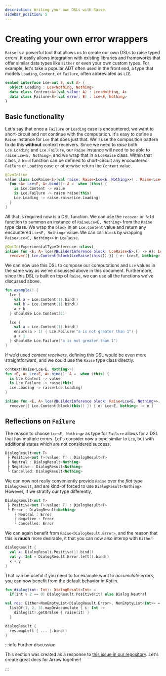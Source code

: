 ```yaml
---
description: Writing your own DSLs with Raise.
sidebar_position: 5
---
```


# Creating your own error wrappers

`Raise` is a powerful tool that allows us to create our own DSLs to raise typed errors.
It easily allows integration with existing libraries and frameworks that offer similar data types like `Either` or even your own custom types.
For example, let's take a popular ADT often used in the front end, a type that models `Loading`, `Content`, or `Failure`, often abbreviated as `LCE`.

<!--- INCLUDE
import arrow.core.raise.Raise
import arrow.core.raise.ensure
import arrow.core.raise.recover
import io.kotest.matchers.shouldBe
import kotlin.experimental.ExperimentalTypeInference
-->
```kotlin
sealed interface Lce<out E, out A> {
  object Loading : Lce<Nothing, Nothing>
  data class Content<A>(val value: A) : Lce<Nothing, A>
  data class Failure<E>(val error: E) : Lce<E, Nothing>
}
```

## Basic functionality

Let's say that once a `Failure` or `Loading` case is encountered, we want to short-circuit and not continue with the computation.
It's easy to define a `Raise` instance for `Lce` that does just that. We'll use the composition pattern to do this **without** context receivers.
Since we need to _raise_ both `Lce.Loading` and `Lce.Failure`, our `Raise` instance will need to be able to `raise` `Lce<E, Nothing>`, and we wrap that in a `LceRaise` class.
Within that class, a `bind` function can be defined to short-circuit any encountered `Failure` or `Loading` case or otherwise return the `Content` value.

```kotlin
@JvmInline
value class LceRaise<E>(val raise: Raise<Lce<E, Nothing>>) : Raise<Lce<E, Nothing>> by raise {
  fun <A> Lce<E, A>.bind(): A =  when (this) {
    is Lce.Content -> value
    is Lce.Failure -> raise.raise(this)
    Lce.Loading -> raise.raise(Lce.Loading)
  }
}
```

All that is required now is a DSL function. We can use the `recover` or `fold` function to summon an instance of `RaiseLce<E, Nothing>` from the `Raise` type class.
We wrap the `block` in an `Lce.Content` value and return any encountered `Lce<E, Nothing>` value. We can call `block` by wrapping `Raise<Lce<E, Nothing>>` in `LceRaise`.

```kotlin
@OptIn(ExperimentalTypeInference::class)
inline fun <E, A> lce(@BuilderInference block: LceRaise<E>.() -> A): Lce<E, A> =
  recover({ Lce.Content(block(LceRaise(this))) }) { e: Lce<E, Nothing> -> e }
```

We can now use this DSL to compose our computations and `Lce` values in the same way as we've discussed above in this document.
Furthermore, since this DSL is built on top of `Raise`, we can use all the functions we've discussed above.

```kotlin
fun example() {
  lce {
    val a = Lce.Content(1).bind()
    val b = Lce.Content(1).bind()
    a + b
  } shouldBe Lce.Content(2)

  lce {
    val a = Lce.Content(1).bind()
    ensure(a > 1) { Lce.Failure("a is not greater than 1") }
    a + 1
  } shouldBe Lce.Failure("a is not greater than 1")
}
```
<!--- KNIT example-typed-errors-16.kt -->
<!--- TEST assert -->

If we'd used _context receivers_, defining this DSL would be even more straightforward, and we could use the `Raise` type class directly.

```kotlin
context(Raise<Lce<E, Nothing>>)
fun <E, A> Lce<E, A>.bind(): A =  when (this) {
  is Lce.Content -> value
  is Lce.Failure -> raise(this)
  Lce.Loading -> raise(Lce.Loading)
}

inline fun <E, A> lce(@BuilderInference block: Raise<Lce<E, Nothing>>.() -> A): Lce<E, A> =
  recover({ Lce.Content(block(this)) }) { e: Lce<E, Nothing> -> e }
```

## Reflections on `Failure`

The reason to choose `Lce<E, Nothing>` as type for `Failure` allows for a DSL that has multiple errors.
Let's consider now a type similar to `Lce`, but with additional states which are not considered success.

```kotlin
DialogResult<out T>
 ├ Positive<out T>(value: T) : DialogResult<T>
 ├ Neutral : DialogResult<Nothing>
 ├ Negative : DialogResult<Nothing>
 └ Cancelled: DialogResult<Nothing>
```

We can now not really conveniently provide `Raise` over the _flat_ type `DialogResult`, and are kind-of forced to use `DialogResult<Nothing>`. However, if we stratify our type differently,

```kotlin
DialogResult<out T>
 ├ Positive<out T>(value: T) : DialogResult<T>
 └ Error : DialogResult<Nothing>
    ├ Neutral : Error
    ├ Negative : Error
    └ Cancelled: Error
```

We can again benefit from `Raise<DialogResult.Error>`, and the reason that this is **much** more desirable, it that you can now also interop with `Either`!

```kotlin
dialogResult {
  val x: DialogResult.Positive(1).bind()
  val y: Int = DialogResult.Error.left().bind()
  x + y
}
```

That can be useful if you need to for example want to _accumulate errors_, you can now benefit from the default behavior in Kotlin.

```kotlin
fun dialog(int: Int): DialogResult<Int> =
  if(int % 2 == 0) DialogResult.Positive(it) else Dialog.Neutral

val res: Either<NonEmptyList<DialogResult.Error>, NonEmptyList<Int>> =
  listOf(1, 2, 3).mapOrAccumulate { i: Int ->
    dialog(it).getOrElse { raise(it) }
  }

dialogResult {
  res.mapLeft { ... }.bind()
}
```

:::info Further discussion

This section was created as a response to
[this issue in our repository](https://github.com/arrow-kt/arrow-website/issues/161).
Let's create great docs for Arrow together!

:::
